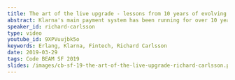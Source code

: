 ```yaml
---
title: The art of the live upgrade - lessons from 10 years of evolving a live system
abstract: Klarna's main payment system has been running for over 10 years, serving millions of customers. The system has continuously evolved through live upgrades multiple times per week, without stopping nodes except for OS patching, Erlang VM upgrades, or hardware changes. This talk will be about techniques, tools, mindset, and lessons learned during a decade of dynamic code loading.
speaker_id: richard-carlsson
type: video
youtube_id: 9XPVuujbk5o
keywords: Erlang, Klarna, Fintech, Richard Carlsson
date: 2019-03-29
tags: Code BEAM SF 2019
slides: /images/cb-sf-19-the-art-of-the-live-upgrade-richard-carlsson.pdf
---
```


